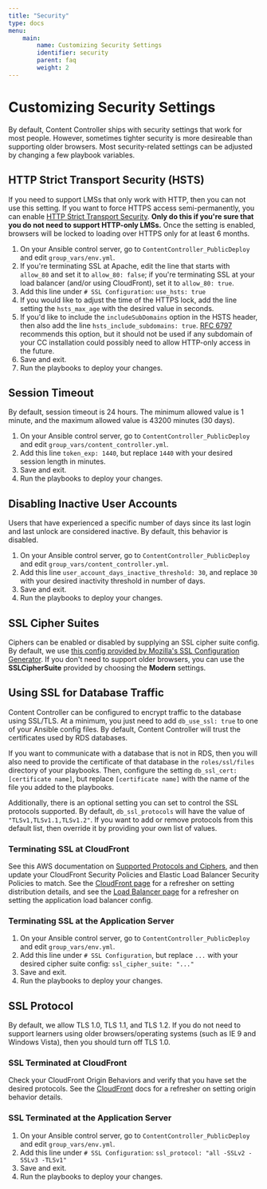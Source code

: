 ```yaml
---
title: "Security"
type: docs
menu:
    main:
        name: Customizing Security Settings
        identifier: security
        parent: faq
        weight: 2
---
```


# Customizing Security Settings

By default, Content Controller ships with security settings that work for most people.  However, sometimes tighter security is more desireable than supporting older browsers.  Most security-related settings can be adjusted by changing a few playbook variables.

## HTTP Strict Transport Security (HSTS)

If you need to support LMSs that only work with HTTP, then you can not use this setting.  If you want to force HTTPS access semi-permanently, you can enable [HTTP Strict Transport Security](https://en.wikipedia.org/wiki/HTTP_Strict_Transport_Security).  **Only do this if you're sure that you do not need to support HTTP-only LMSs.**  Once the setting is enabled, browsers will be locked to loading over HTTPS only for at least 6 months.

1. On your Ansible control server, go to `ContentController_PublicDeploy` and edit `group_vars/env.yml`.
2. If you're terminating SSL at Apache, edit the line that starts with `allow_80` and set it to `allow_80: false`; if you're terminating SSL at your load balancer (and/or using CloudFront), set it to `allow_80: true`.
3. Add this line under `# SSL Configuration`: `use_hsts: true`
4. If you would like to adjust the time of the HTTPS lock, add the line setting the `hsts_max_age` with the desired value in seconds.
5. If you'd like to include the `includeSubDomains` option in the HSTS header, then also add the line `hsts_include_subdomains: true`. [RFC 6797](https://tools.ietf.org/html/rfc6797#section-14.4) recommends this option, but it should not be used if any subdomain of your CC installation could possibly need to allow HTTP-only access in the future.
6. Save and exit.
7. Run the playbooks to deploy your changes.

## Session Timeout

By default, session timeout is 24 hours.  The minimum allowed value is 1 minute, and the maximum allowed value is 43200 minutes (30 days).

1. On your Ansible control server, go to `ContentController_PublicDeploy` and edit `group_vars/content_controller.yml`.
2. Add this line `token_exp: 1440`, but replace `1440` with your desired session length in minutes.
3. Save and exit.
4. Run the playbooks to deploy your changes.

## Disabling Inactive User Accounts

Users that have experienced a specific number of days since its last login and last unlock are considered inactive. By default, this behavior is disabled.

1. On your Ansible control server, go to `ContentController_PublicDeploy` and edit `group_vars/content_controller.yml`.
2. Add this line `user_account_days_inactive_threshold: 30`, and replace `30` with your desired inactivity threshold in number of days.
3. Save and exit.
4. Run the playbooks to deploy your changes.

## SSL Cipher Suites

Ciphers can be enabled or disabled by supplying an SSL cipher suite config.  By default, we use [this config provided by Mozilla's SSL Configuration Generator](https://mozilla.github.io/server-side-tls/ssl-config-generator/?server=apache-2.4.28&openssl=1.0.1f&hsts=no&profile=intermediate).  If you don't need to support older browsers, you can use the **SSLCipherSuite** provided by choosing the **Modern** settings.

## Using SSL for Database Traffic

Content Controller can be configured to encrypt traffic to the database using SSL/TLS. At a minimum, you just need to add `db_use_ssl: true` to one of your Ansible config files. By default, Content Controller will trust the certificates used by RDS databases.

If you want to communicate with a database that is not in RDS, then you will also need to provide the certificate of that database in the `roles/ssl/files` directory of your playbooks. Then, configure the setting `db_ssl_cert: [certificate name]`, but replace `[certificate name]` with the name of the file you added to the playbooks.

Additionally, there is an optional setting you can set to control the SSL protocols supported. By default, `db_ssl_protocols` will have the value of `"TLSv1,TLSv1.1,TLSv1.2"`. If you want to add or remove protocols from this default list, then override it by providing your own list of values.

### Terminating SSL at CloudFront

See this AWS documentation on [Supported Protocols and Ciphers](https://docs.aws.amazon.com/AmazonCloudFront/latest/DeveloperGuide/secure-connections-supported-viewer-protocols-ciphers.html), and then update your CloudFront Security Policies and Elastic Load Balancer Security Policies to match.  See the [CloudFront page](/self-hosting/aws/cloudfront) for a refresher on setting distribution details, and see the [Load Balancer page](/self-hosting/aws/load-balancer) for a refresher on setting the application load balancer config.

### Terminating SSL at the Application Server

1. On your Ansible control server, go to `ContentController_PublicDeploy` and edit `group_vars/env.yml`.
2. Add this line under `# SSL Configuration`, but replace `...` with your desired cipher suite config: `ssl_cipher_suite: "..."`
3. Save and exit.
4. Run the playbooks to deploy your changes.

## SSL Protocol

By default, we allow TLS 1.0, TLS 1.1, and TLS 1.2.  If you do not need to support learners using older browsers/operating systems (such as IE 9 and Windows Vista), then you should turn off TLS 1.0.

### SSL Terminated at CloudFront

Check your CloudFront Origin Behaviors and verify that you have set the desired protocols.  See the [CloudFront](/self-hosting/aws/cloudfront) docs for a refresher on setting origin behavior details.

### SSL Terminated at the Application Server

1. On your Ansible control server, go to `ContentController_PublicDeploy` and edit `group_vars/env.yml`.
2. Add this line under `# SSL Configuration`: `ssl_protocol: "all -SSLv2 -SSLv3 -TLSv1"`
3. Save and exit.
4. Run the playbooks to deploy your changes.
